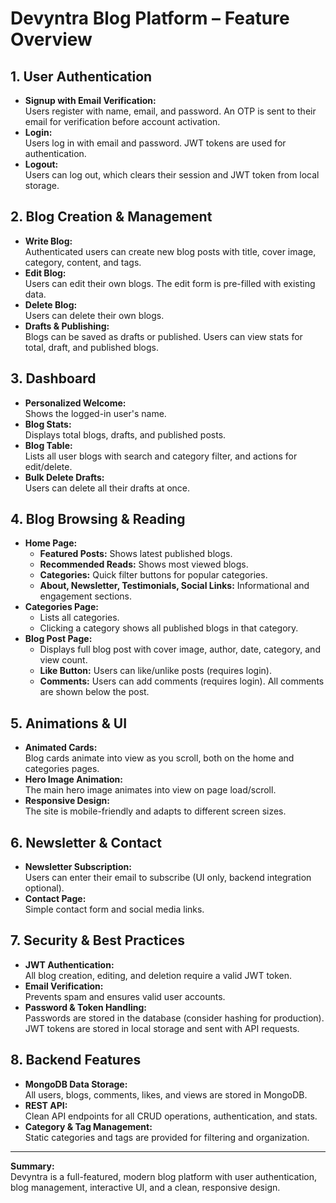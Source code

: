 # Devyntra Blog Platform – Feature Overview

## 1. User Authentication
- **Signup with Email Verification:**  
  Users register with name, email, and password. An OTP is sent to their email for verification before account activation.
- **Login:**  
  Users log in with email and password. JWT tokens are used for authentication.
- **Logout:**  
  Users can log out, which clears their session and JWT token from local storage.

## 2. Blog Creation & Management
- **Write Blog:**  
  Authenticated users can create new blog posts with title, cover image, category, content, and tags.
- **Edit Blog:**  
  Users can edit their own blogs. The edit form is pre-filled with existing data.
- **Delete Blog:**  
  Users can delete their own blogs.
- **Drafts & Publishing:**  
  Blogs can be saved as drafts or published. Users can view stats for total, draft, and published blogs.

## 3. Dashboard
- **Personalized Welcome:**  
  Shows the logged-in user's name.
- **Blog Stats:**  
  Displays total blogs, drafts, and published posts.
- **Blog Table:**  
  Lists all user blogs with search and category filter, and actions for edit/delete.
- **Bulk Delete Drafts:**  
  Users can delete all their drafts at once.

## 4. Blog Browsing & Reading
- **Home Page:**  
  - **Featured Posts:** Shows latest published blogs.
  - **Recommended Reads:** Shows most viewed blogs.
  - **Categories:** Quick filter buttons for popular categories.
  - **About, Newsletter, Testimonials, Social Links:** Informational and engagement sections.
- **Categories Page:**  
  - Lists all categories.
  - Clicking a category shows all published blogs in that category.
- **Blog Post Page:**  
  - Displays full blog post with cover image, author, date, category, and view count.
  - **Like Button:** Users can like/unlike posts (requires login).
  - **Comments:** Users can add comments (requires login). All comments are shown below the post.

## 5. Animations & UI
- **Animated Cards:**  
  Blog cards animate into view as you scroll, both on the home and categories pages.
- **Hero Image Animation:**  
  The main hero image animates into view on page load/scroll.
- **Responsive Design:**  
  The site is mobile-friendly and adapts to different screen sizes.

## 6. Newsletter & Contact
- **Newsletter Subscription:**  
  Users can enter their email to subscribe (UI only, backend integration optional).
- **Contact Page:**  
  Simple contact form and social media links.

## 7. Security & Best Practices
- **JWT Authentication:**  
  All blog creation, editing, and deletion require a valid JWT token.
- **Email Verification:**  
  Prevents spam and ensures valid user accounts.
- **Password & Token Handling:**  
  Passwords are stored in the database (consider hashing for production). JWT tokens are stored in local storage and sent with API requests.

## 8. Backend Features
- **MongoDB Data Storage:**  
  All users, blogs, comments, likes, and views are stored in MongoDB.
- **REST API:**  
  Clean API endpoints for all CRUD operations, authentication, and stats.
- **Category & Tag Management:**  
  Static categories and tags are provided for filtering and organization.

---

**Summary:**  
Devyntra is a full-featured, modern blog platform with user authentication, blog management, interactive UI, and a clean, responsive design.
